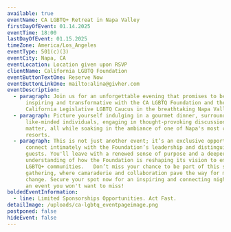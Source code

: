 ```yaml
---
available: true
eventName: CA LGBTQ+ Retreat in Napa Valley
firstDayOfEvent: 01.14.2025
eventTime: 18:00
lastDayOfEvent: 01.15.2025
timeZone: America/Los_Angeles
eventType: 501(c)(3)
eventCity: Napa, CA
eventLocation: Location given upon RSVP
clientName: California LGBTQ Foundation
eventButtonTextOne: Reserve Now
eventButtonLinkOne: mailto:alina@givher.com
eventDescription:
  - paragraph: Join us for an unforgettable evening that promises to be both
      inspiring and transformative with the CA LGBTQ Foundation and the renowned
      California Legislative LGBTQ Caucus in the breathtaking Napa Valley!
  - paragraph: Picture yourself indulging in a gourmet dinner, surrounded by
      like-minded individuals, engaging in thought-provoking discussions that
      matter, all while soaking in the ambiance of one of Napa's most coveted
      resorts.
  - paragraph: This is not just another event; it’s an exclusive opportunity to
      connect intimately with the Foundation’s leadership and distinguished
      guests. You'll leave with a renewed sense of purpose and a deeper
      understanding of how the Foundation is reshaping its vision to empower
      LGBTQ+ communities.   Don’t miss your chance to be part of this special
      gathering, where camaraderie and collaboration pave the way for meaningful
      change. Secure your spot now for an inspiring and connecting night—this is
      an event you won't want to miss!
boldedEventInformation:
  - line: Limited Sponsorships Opportunities. Act Fast.
detailImage: /uploads/ca-lgbtq_eventpageimage.png
postponed: false
hideEvent: false
---
```

